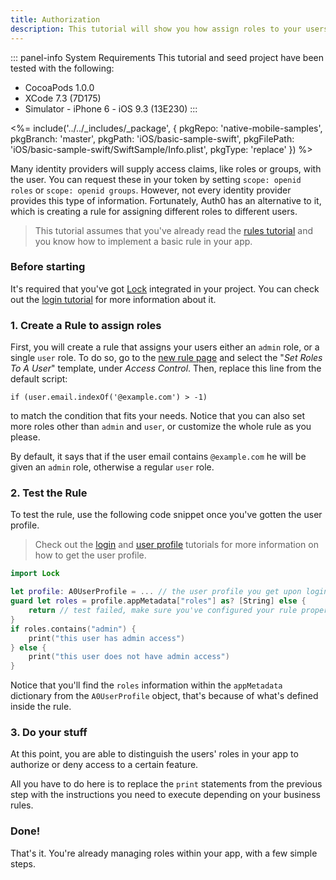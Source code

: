 ```yaml
---
title: Authorization
description: This tutorial will show you how assign roles to your users, and use those claims to authorize or deny a user to perform certain actions in the app.
---
```


::: panel-info System Requirements
This tutorial and seed project have been tested with the following:

* CocoaPods 1.0.0
* XCode 7.3 (7D175)
* Simulator - iPhone 6 - iOS 9.3 (13E230)
  :::

<%= include('../../_includes/_package', {
  pkgRepo: 'native-mobile-samples',
  pkgBranch: 'master',
  pkgPath: 'iOS/basic-sample-swift',
  pkgFilePath: 'iOS/basic-sample-swift/SwiftSample/Info.plist',
  pkgType: 'replace'
}) %>

Many identity providers will supply access claims, like roles or groups, with the user. You can request these in your token by setting `scope: openid roles` or `scope: openid groups`. However, not every identity provider provides this type of information. Fortunately, Auth0 has an alternative to it, which is creating a rule for assigning different roles to different users.

> This tutorial assumes that you've already read the [rules tutorial](06-rules.md) and you know how to implement a basic rule in your app.

### Before starting

It's required that you've got [Lock](https://github.com/auth0/Lock.iOS-OSX) integrated in your project. You can check out the [login tutorial](01-login.md) for more information about it.

### 1. Create a Rule to assign roles

First, you will create a rule that assigns your users either an `admin` role, or a single `user` role. To do so, go to the [new rule page](${uiURL}/#/rules/new) and select the "*Set Roles To A User*" template, under *Access Control*. Then, replace this line from the default script:

``` 
if (user.email.indexOf('@example.com') > -1)
```

to match the condition that fits your needs. Notice that you can also set more roles other than `admin` and `user`, or customize the whole rule as you please.

By default, it says that if the user email contains `@example.com` he will be given an `admin` role, otherwise a regular `user` role.

### 2. Test the Rule

To test the rule, use the following code snippet once you've gotten the user profile.

> Check out the [login](01-login.md) and [user profile](04-user-profile.md) tutorials for more information on how to get the user profile.

```swift
import Lock
```

```swift
let profile: A0UserProfile = ... // the user profile you get upon login
guard let roles = profile.appMetadata["roles"] as? [String] else {
    return // test failed, make sure you've configured your rule properly (check step 1 thoroughly)
}
if roles.contains("admin") {
    print("this user has admin access")
} else {
    print("this user does not have admin access")
}
```

Notice that you'll find the `roles` information within the `appMetadata` dictionary from the `A0UserProfile` object, that's because of what's defined inside the rule.

### 3. Do your stuff

At this point, you are able to distinguish the users' roles in your app to authorize or deny access to a certain feature.

All you have to do here is to replace the `print` statements from the previous step with the instructions you need to execute depending on your business rules.

### Done!

That's it. You're already managing roles within your app, with a few simple steps.
